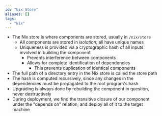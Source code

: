 ```yaml
---
id: "Nix Store"
aliases: []
tags:
  - "Nix"
---
```


- The Nix store is where components are stored, usually in `/nix/store`
  - All components are stored in _isolation_; all have unique names
  - Uniqueness is provided via a cryptographic hash of all inputs involved in
    building the component
    - Prevents interference between components
    - Allows for complete identification of dependencies
      - This prevents duplication of identical components
- The full path of a directory entry in the Nix store is called the store path
- The hash is computed recursively, since any changes in the dependencies must
  be propagated to the root program's hash
- Upgrading is always done by rebuilding the component in question, never
  destructively
- During deployment, we find the transitive closure of our component under the
  "depends on" relation, and deploy all of it to the target machine
